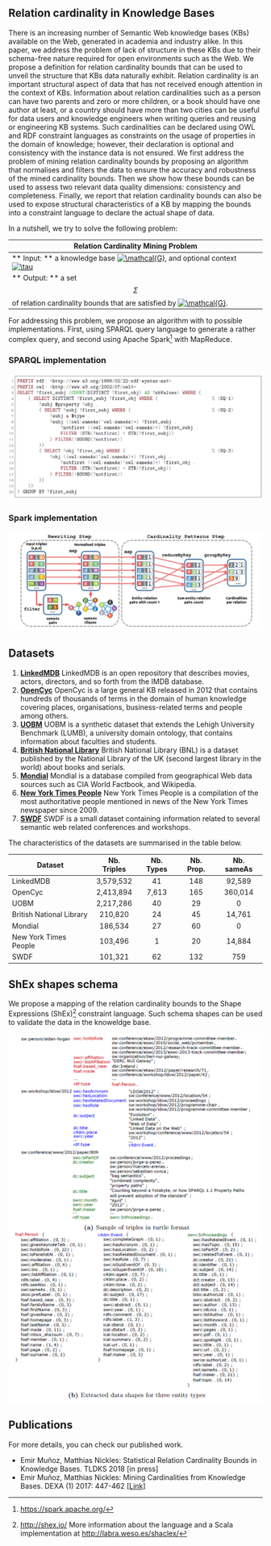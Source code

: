 ## Relation cardinality in Knowledge Bases

There is an increasing number of Semantic Web knowledge bases (KBs) available on the Web, generated in academia and industry alike. In this paper, we address the problem of lack of structure in these KBs due to their schema-free nature required for open environments such as the Web. We propose a definition for relation cardinality bounds that can be used to unveil the structure that KBs data naturally exhibit. Relation cardinality is an important structural aspect of data that has not received enough attention in the context of KBs. Information about relation cardinalities such as a person can have two parents and zero or more children, or a book should have one author at least, or a country should have more than two cities can be useful for data users and knowledge engineers when writing queries and reusing or engineering KB systems. Such cardinalities can be declared using OWL and RDF constraint languages as constraints on the usage of properties in the domain of knowledge; however, their declaration is optional and consistency with the instance data is not ensured. We first address the problem of mining relation cardinality bounds by proposing an algorithm that normalises and filters the data to ensure the accuracy and robustness of the mined cardinality bounds. Then we show how these bounds can be used to assess two relevant data quality dimensions: consistency and completeness. Finally, we report that relation cardinality bounds can also be used to expose structural characteristics of a KB by mapping the bounds into a constraint language to declare the actual shape of data.

In a nutshell, we try to solve the following problem:

| Relation Cardinality Mining Problem |
|-------------------------------------|
| ** Input: ** a knowledge base <a href="https://www.codecogs.com/eqnedit.php?latex=\inline&space;\mathcal{G}" target="_blank"><img src="https://latex.codecogs.com/gif.latex?\inline&space;\mathcal{G}" title="\mathcal{G}" /></a>, and optional context <a href="https://www.codecogs.com/eqnedit.php?latex=\inline&space;\tau" target="_blank"><img src="https://latex.codecogs.com/gif.latex?\inline&space;\tau" title="\tau" /></a> |
| ** Output: ** a set $$\Sigma$$ of relation cardinality bounds that are satisfied by <a href="https://www.codecogs.com/eqnedit.php?latex=\inline&space;\mathcal{G}" target="_blank"><img src="https://latex.codecogs.com/gif.latex?\inline&space;\mathcal{G}" title="\mathcal{G}" /></a>. |

For addressing this problem, we propose an algorithm with to possible implementations. First, using SPARQL query language to generate a rather complex query, and second using Apache Spark[^1] with MapReduce.

### SPARQL implementation

![sparql-query_v1.png](./img/sparql-query_v1.png)


### Spark implementation

![map-reduce_v2.png](./img/map-reduce_v2.png)


## Datasets

1. [**LinkedMDB**](http://data.linkedmdb.org/)
	LinkedMDB is an open repository that describes movies, actors, directors, and so forth from the IMDB database.
2. [**OpenCyc**](http://www.cyc.com/platform/opencyc)
	OpenCyc is a large general KB released in 2012 that contains hundreds of thousands of terms in the domain of human knowledge covering places, organisations, business-related terms and people among others.
3. [**UOBM**](https://www.cs.ox.ac.uk/isg/tools/UOBMGenerator/)
	UOBM is a synthetic dataset that extends the Lehigh University Benchmark (LUMB), a university domain ontology, that contains information about faculties and students.
4. [**British National Library**](http://www.bl.uk/bibliographic/download.html)
	British National Library (BNL) is a dataset published by the National Library of the UK (second largest library in the world) about books and serials.
5. [**Mondial**](http://www.dbis.informatik.uni-goettingen.de/Mondial/#RDF)
	Mondial is a database compiled from geographical Web data sources such as CIA World Factbook, and Wikipedia.
6. [**New York Times People**](https://datahub.io/dataset/nytimes-linked-open-data)
	New York Times People is a compilation of the most authoritative people mentioned in news of the New York Times newspaper since 2009.
7. [**SWDF**](http://data.semanticweb.org/)
	SWDF is a small dataset containing information related to several semantic web related conferences and workshops.

The characteristics of the datasets are summarised in the table below.

| Dataset                  | Nb. Triples | Nb. Types | Nb. Prop. | Nb. sameAs |
|--------------------------|:-----------:|:---------:|:---------:|:----------:|
| LinkedMDB                |  3,579,532  |     41    |    148    |   92,589   |
| OpenCyc                  |  2,413,894  |   7,613   |    165    |   360,014  |
| UOBM                     |  2,217,286  |     40    |     29    |      0     |
| British National Library |   210,820   |     24    |     45    |   14,761   |
| Mondial                  |   186,534   |     27    |     60    |      0     |
| New York Times People    |   103,496   |     1     |     20    |   14,884   |
| SWDF                     |   101,321   |     62    |    132    |     759    |


## ShEx shapes schema

We propose a mapping of the relation cardinality bounds to the Shape Expressions (ShEx)[^2] constraint language. Such schema shapes can be used to validate the data in the knoweldge base.


![shex-schemas_v1.png](./img/shex-schemas_v1.png)


## Publications

For more details, you can check our published work.

- Emir Muñoz, Matthias Nickles: Statistical Relation Cardinality Bounds in Knowledge Bases. TLDKS 2018 [in press]
- Emir Muñoz, Matthias Nickles: Mining Cardinalities from Knowledge Bases. DEXA (1) 2017: 447-462 [[Link]](https://link.springer.com/chapter/10.1007%2F978-3-319-64468-4_34)



[^1]: https://spark.apache.org/

[^2]: http://shex.io/
	More information about the language and a Scala implementation at http://labra.weso.es/shaclex/